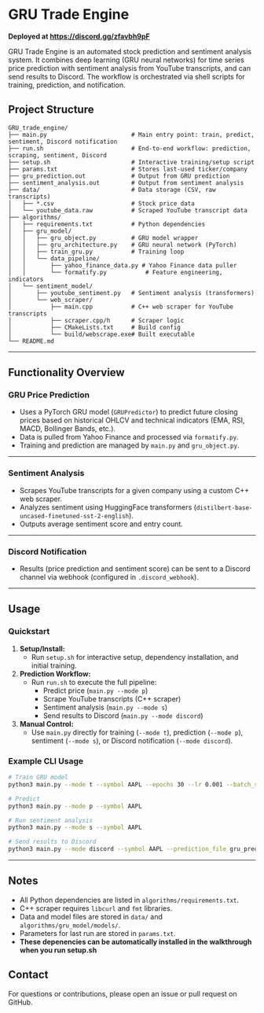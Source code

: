 
# GRU Trade Engine

**Deployed at https://discord.gg/zfavbh9pF**

GRU Trade Engine is an automated stock prediction and sentiment analysis system. It combines deep learning (GRU neural networks) for time series price prediction with sentiment analysis from YouTube transcripts, and can send results to Discord. The workflow is orchestrated via shell scripts for training, prediction, and notification.


## Project Structure

```
GRU_trade_engine/
├── main.py                        # Main entry point: train, predict, sentiment, Discord notification
├── run.sh                         # End-to-end workflow: prediction, scraping, sentiment, Discord
├── setup.sh                       # Interactive training/setup script
├── params.txt                     # Stores last-used ticker/company
├── gru_prediction.out             # Output from GRU prediction
├── sentiment_analysis.out         # Output from sentiment analysis
├── data/                          # Data storage (CSV, raw transcripts)
│   ├── *.csv                      # Stock price data
│   └── youtube_data.raw           # Scraped YouTube transcript data
├── algorithms/
│   ├── requirements.txt           # Python dependencies
│   ├── gru_model/
│   │   ├── gru_object.py          # GRU model wrapper
│   │   ├── gru_architecture.py    # GRU neural network (PyTorch)
│   │   ├── train_gru.py           # Training loop
│   │   └── data_pipeline/
│   │       ├── yahoo_finance_data.py # Yahoo Finance data puller
│   │       └── formatify.py           # Feature engineering, indicators
│   └── sentiment_model/
│       ├── youtube_sentiment.py   # Sentiment analysis (transformers)
│       └── web_scraper/
│           ├── main.cpp           # C++ web scraper for YouTube transcripts
│           ├── scraper.cpp/h      # Scraper logic
│           ├── CMakeLists.txt     # Build config
│           └── build/webscrape.exe# Built executable
└── README.md
```

---


## Functionality Overview

### GRU Price Prediction
- Uses a PyTorch GRU model (`GRUPredictor`) to predict future closing prices based on historical OHLCV and technical indicators (EMA, RSI, MACD, Bollinger Bands, etc.).
- Data is pulled from Yahoo Finance and processed via `formatify.py`.
- Training and prediction are managed by `main.py` and `gru_object.py`.

---


### Sentiment Analysis
- Scrapes YouTube transcripts for a given company using a custom C++ web scraper.
- Analyzes sentiment using HuggingFace transformers (`distilbert-base-uncased-finetuned-sst-2-english`).
- Outputs average sentiment score and entry count.

---


### Discord Notification
- Results (price prediction and sentiment score) can be sent to a Discord channel via webhook (configured in `.discord_webhook`).


---

## Usage

### Quickstart
1. **Setup/Install:**
    - Run `setup.sh` for interactive setup, dependency installation, and initial training.
2. **Prediction Workflow:**
    - Run `run.sh` to execute the full pipeline:
      - Predict price (`main.py --mode p`)
      - Scrape YouTube transcripts (C++ scraper)
      - Sentiment analysis (`main.py --mode s`)
      - Send results to Discord (`main.py --mode discord`)
3. **Manual Control:**
    - Use `main.py` directly for training (`--mode t`), prediction (`--mode p`), sentiment (`--mode s`), or Discord notification (`--mode discord`).

### Example CLI Usage
```bash
# Train GRU model
python3 main.py --mode t --symbol AAPL --epochs 30 --lr 0.001 --batch_size 3

# Predict
python3 main.py --mode p --symbol AAPL

# Run sentiment analysis
python3 main.py --mode s --symbol AAPL

# Send results to Discord
python3 main.py --mode discord --symbol AAPL --prediction_file gru_prediction.out --sentiment_file sentiment_analysis.out
```

---


## Notes
- All Python dependencies are listed in `algorithms/requirements.txt`.
- C++ scraper requires `libcurl` and `fmt` libraries.
- Data and model files are stored in `data/` and `algorithms/gru_model/models/`.
- Parameters for last run are stored in `params.txt`.
- **These depenencies can be automatically installed in the walkthrough when you run setup.sh**

## Contact
For questions or contributions, please open an issue or pull request on GitHub.